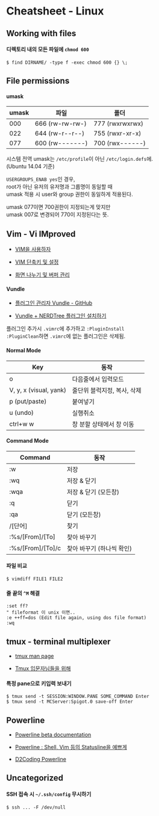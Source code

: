 Cheatsheet - Linux
==================


Working with files
------------------

#### 디렉토리 내의 모든 파일에 `chmod 600`
```Shell
$ find DIRNAME/ -type f -exec chmod 600 {} \;
```


File permissions
----------------

#### umask

umask | 파일            | 폴더
------|-----------------|----------------
000   | 666 (rw-rw-rw-) | 777 (rwxrwxrwx)
022   | 644 (rw-r--r--) | 755 (rwxr-xr-x)
077   | 600 (rw-------) | 700 (rwx------)

시스템 전역 umask는 `/etc/profile`이 아닌 `/etc/login.defs`에.  
(Ubuntu 14.04 기준)

`USERGROUPS_ENAB yes`인 경우,  
root가 아닌 유저의 유저명과 그룹명이 동일할 때  
umask 적용 시 user와 group 권한이 동일하게 적용된다.

umask 077이면 700권한이 지정되는게 맞지만  
umask 007로 변경되어 770이 지정된다는 뜻.


Vim - Vi IMproved
-----------------

- [VIM을 사용하자](http://play.joinc.co.kr/w/Site/Vim/Documents/UsedVim)

- [VIM 단축키 및 설정](http://sinoroo.tistory.com/entry/VIM-%EB%8B%A8%EC%B6%95%ED%82%A4-%EB%B0%8F-%EC%84%A4%EC%A0%95)

- [화면 나누기 및 버퍼 관리](http://anster.tistory.com/64)

#### Vundle

- [플러그인 관리자 Vundle - GitHub](https://github.com/VundleVim/Vundle.vim)

- [Vundle + NERDTree 플러그인 설치하기](https://dobest.io/install-vundle-and-nerdtree/)

플러그인 추가시 `.vimrc`에 추가하고 `:PluginInstall`  
`:PluginClean`하면 `.vimrc`에 없는 플러그인은 삭제됨.

#### Normal Mode
Key                    | 동작
-----------------------|----------------------------
o                      | 다음줄에서 입력모드
V, y, x (visual, yank) | 줄단위 블럭지정, 복사, 삭제
p (put/paste)          | 붙여넣기
u (undo)               | 실행취소
ctrl+w w               | 창 분할 상태에서 창 이동

#### Command Mode
Command           | 동작
------------------|--------------------------
:w                | 저장
:wq               | 저장 & 닫기
:wqa              | 저장 & 닫기 (모든창)
:q                | 닫기
:qa               | 닫기 (모든창)
/[단어]           | 찾기
:%s/[From]/[To]   | 찾아 바꾸기
:%s/[From]/[To]/c | 찾아 바꾸기 (하나씩 확인)

#### 파일 비교
```Shell
$ vimdiff FILE1 FILE2
```

#### 줄 끝의 `^M` 해결
```Vim
:set ff?
" fileformat 이 unix 이면..
:e ++ff=dos (Edit file again, using dos file format)
:wq
```


tmux - terminal multiplexer
---------------------------

- [tmux man page](http://www.openbsd.org/cgi-bin/man.cgi?query=tmux)

- [Tmux 입문자님들을 위해](http://nodeqa.com/nodejs_ref/99)

#### 특정 pane으로 키입력 보내기
```Shell
$ tmux send -t SESSION:WINDOW.PANE SOME_COMMAND Enter
$ tmux send -t MCServer:Spigot.0 save-off Enter
```


Powerline
---------

- [Powerline beta documentation](http://powerline.readthedocs.org/en/master/)

- [Powerline : Shell, Vim 등의 Statusline을 예쁘게](http://humb1ec0ding.github.io/2013/11/26/ubuntu-powerline-beautify-the-stateline.html)

- [D2Coding Powerline](http://dalgona.128bit.tech/d2coding-powerline/)


Uncategorized
-------------

#### SSH 접속 시 `~/.ssh/config` 무시하기
```Shell
$ ssh ... -F /dev/null
```
